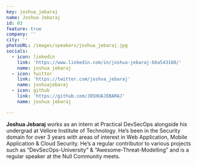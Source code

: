 ```yaml
---
key: joshua_jebaraj
name: Joshua Jebaraj
id: 03
feature: true
company: ''
city: ''
photoURL: /images/speakers/joshua_jebaraj.jpg
socials:
  - icon: linkedin
    link: 'https://www.linkedin.com/in/joshua-jebaraj-b6a543160/'
    name: joshua jebaraj
  - icon: twitter
    link: 'https://twitter.com/joshva_jebaraj'
    name: joshuajebaraj
  - icon: github
    link: 'https://github.com/JOSHUAJEBARAJ'
    name: joshua jebaraj

---
```

<b>Joshua Jebaraj</b> works as an intern at Practical DevSecOps alongside his undergrad at Vellore Institute of Technology. He’s been in the Security domain for over 3 years with areas of interest in Web Application, Mobile Application & Cloud Security. He’s a regular contributor to various projects such as “DevSecOps-University” & “Awesome-Threat-Modelling” and is a regular speaker at the Null Community meets.
